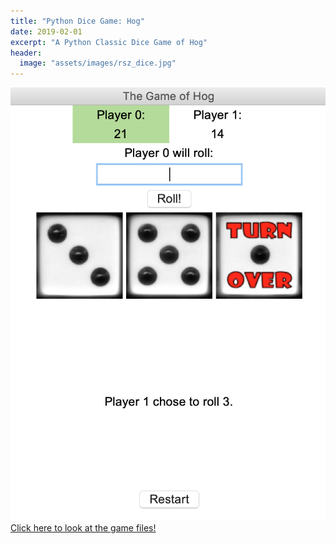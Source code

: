 ```yaml
---
title: "Python Dice Game: Hog"
date: 2019-02-01
excerpt: "A Python Classic Dice Game of Hog"
header:
  image: "assets/images/rsz_dice.jpg"
---
```


![](assets/images/hog.jpg)
[Click here to look at the game files!](https://github.com/poptropicaman52/hog)